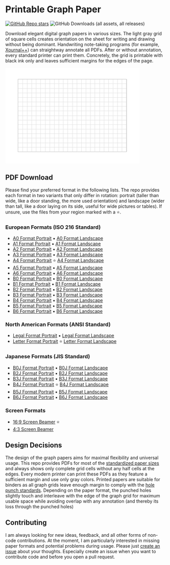 # Printable Graph Paper

[![GitHub Repo stars](https://img.shields.io/github/stars/bithappens/printable-graph-paper?style=flat&label=GitHub%20stars&link=https%3A%2F%2Fgithub.com%2Fbithappens%2Fprintable-graph-paper%2Fstargazers)](https://github.com/bithappens/printable-graph-paper)
![GitHub Downloads (all assets, all releases)](https://img.shields.io/github/downloads/bithappens/printable-graph-paper/total?style=flat&label=GitHub%20downloads)

Download elegant digital graph papers in various sizes.
The light gray grid of square cells creates orientation on the sheet for writing and drawing without being dominant.
Handwriting note-taking programs (for example, [Xournal++](https://github.com/xournalpp/xournalpp/)) can straightway annotate all PDFs.
After or without annotation, every standard printer can print them.
Concretely, the grid is printable with black ink only and leaves sufficient margins for the edges of the page.

<kbd>![Preview A6 Paper Landscape](./img/a6paper-landscape.png)</kbd>


## PDF Download

Please find your preferred format in the following lists.
The repo provides each format in two variants that only differ in rotation: portrait (taller than wide, like a door standing, the more used orientation) and landscape (wider than tall, like a door laying on its side, useful for wide pictures or tables).
If unsure, use the files from your region marked with a :star:.


### European Formats (ISO 216 Standard)

* [A0 Format Portrait](https://github.com/bithappens/printable-graph-paper/releases/latest/download/a0paper-portrait.pdf) :black_small_square: [A0 Format Landscape](https://github.com/bithappens/printable-graph-paper/releases/latest/download/a0paper-landscape.pdf)
* [A1 Format Portrait](https://github.com/bithappens/printable-graph-paper/releases/latest/download/a1paper-portrait.pdf) :black_small_square: [A1 Format Landscape](https://github.com/bithappens/printable-graph-paper/releases/latest/download/a1paper-landscape.pdf)
* [A2 Format Portrait](https://github.com/bithappens/printable-graph-paper/releases/latest/download/a2paper-portrait.pdf) :black_small_square: [A2 Format Landscape](https://github.com/bithappens/printable-graph-paper/releases/latest/download/a2paper-landscape.pdf)
* [A3 Format Portrait](https://github.com/bithappens/printable-graph-paper/releases/latest/download/a3paper-portrait.pdf) :black_small_square: [A3 Format Landscape](https://github.com/bithappens/printable-graph-paper/releases/latest/download/a3paper-landscape.pdf)
* [A4 Format Portrait](https://github.com/bithappens/printable-graph-paper/releases/latest/download/a4paper-portrait.pdf) :star: [A4 Format Landscape](https://github.com/bithappens/printable-graph-paper/releases/latest/download/a4paper-landscape.pdf)
* [A5 Format Portrait](https://github.com/bithappens/printable-graph-paper/releases/latest/download/a5paper-portrait.pdf) :black_small_square: [A5 Format Landscape](https://github.com/bithappens/printable-graph-paper/releases/latest/download/a5paper-landscape.pdf)
* [A6 Format Portrait](https://github.com/bithappens/printable-graph-paper/releases/latest/download/a6paper-portrait.pdf) :black_small_square: [A6 Format Landscape](https://github.com/bithappens/printable-graph-paper/releases/latest/download/a6paper-landscape.pdf)
* [B0 Format Portrait](https://github.com/bithappens/printable-graph-paper/releases/latest/download/b0paper-portrait.pdf) :black_small_square: [B0 Format Landscape](https://github.com/bithappens/printable-graph-paper/releases/latest/download/b0paper-landscape.pdf)
* [B1 Format Portrait](https://github.com/bithappens/printable-graph-paper/releases/latest/download/b1paper-portrait.pdf) :black_small_square: [B1 Format Landscape](https://github.com/bithappens/printable-graph-paper/releases/latest/download/b1paper-landscape.pdf)
* [B2 Format Portrait](https://github.com/bithappens/printable-graph-paper/releases/latest/download/b2paper-portrait.pdf) :black_small_square: [B2 Format Landscape](https://github.com/bithappens/printable-graph-paper/releases/latest/download/b2paper-landscape.pdf)
* [B3 Format Portrait](https://github.com/bithappens/printable-graph-paper/releases/latest/download/b3paper-portrait.pdf) :black_small_square: [B3 Format Landscape](https://github.com/bithappens/printable-graph-paper/releases/latest/download/b3paper-landscape.pdf)
* [B4 Format Portrait](https://github.com/bithappens/printable-graph-paper/releases/latest/download/b4paper-portrait.pdf) :black_small_square: [B4 Format Landscape](https://github.com/bithappens/printable-graph-paper/releases/latest/download/b4paper-landscape.pdf)
* [B5 Format Portrait](https://github.com/bithappens/printable-graph-paper/releases/latest/download/b5paper-portrait.pdf) :black_small_square: [B5 Format Landscape](https://github.com/bithappens/printable-graph-paper/releases/latest/download/b5paper-landscape.pdf)
* [B6 Format Portrait](https://github.com/bithappens/printable-graph-paper/releases/latest/download/b6paper-portrait.pdf) :black_small_square: [B6 Format Landscape](https://github.com/bithappens/printable-graph-paper/releases/latest/download/b6paper-landscape.pdf)


### North American Formats (ANSI Standard)

* [Legal Format Portrait](https://github.com/bithappens/printable-graph-paper/releases/latest/download/legalpaper-portrait.pdf) :black_small_square: [Legal Format Landscape](https://github.com/bithappens/printable-graph-paper/releases/latest/download/legalpaper-landscape.pdf)
* [Letter Format Portrait](https://github.com/bithappens/printable-graph-paper/releases/latest/download/letterpaper-portrait.pdf) :star: [Letter Format Landscape](https://github.com/bithappens/printable-graph-paper/releases/latest/download/letterpaper-landscape.pdf)


### Japanese Formats (JIS Standard)

* [B0J Format Portrait](https://github.com/bithappens/printable-graph-paper/releases/latest/download/b0jpaper-portrait.pdf) :black_small_square: [B0J Format Landscape](https://github.com/bithappens/printable-graph-paper/releases/latest/download/b0jpaper-landscape.pdf)
* [B2J Format Portrait](https://github.com/bithappens/printable-graph-paper/releases/latest/download/b2jpaper-portrait.pdf) :black_small_square: [B2J Format Landscape](https://github.com/bithappens/printable-graph-paper/releases/latest/download/b2jpaper-landscape.pdf)
* [B3J Format Portrait](https://github.com/bithappens/printable-graph-paper/releases/latest/download/b3jpaper-portrait.pdf) :black_small_square: [B3J Format Landscape](https://github.com/bithappens/printable-graph-paper/releases/latest/download/b3jpaper-landscape.pdf)
* [B4J Format Portrait](https://github.com/bithappens/printable-graph-paper/releases/latest/download/b4jpaper-portrait.pdf) :star: [B4J Format Landscape](https://github.com/bithappens/printable-graph-paper/releases/latest/download/b4jpaper-landscape.pdf)
* [B5J Format Portrait](https://github.com/bithappens/printable-graph-paper/releases/latest/download/b5jpaper-portrait.pdf) :black_small_square: [B5J Format Landscape](https://github.com/bithappens/printable-graph-paper/releases/latest/download/b5jpaper-landscape.pdf)
* [B6J Format Portrait](https://github.com/bithappens/printable-graph-paper/releases/latest/download/b6jpaper-portrait.pdf) :black_small_square: [B6J Format Landscape](https://github.com/bithappens/printable-graph-paper/releases/latest/download/b6jpaper-landscape.pdf)


### Screen Formats

* [16:9 Screen Beamer](https://github.com/bithappens/printable-graph-paper/releases/latest/download/beamer169.pdf) :star:
* [4:3 Screen Beamer](https://github.com/bithappens/printable-graph-paper/releases/latest/download/beamer43.pdf)


## Design Decisions

The design of the graph papers aims for maximal flexibility and universal usage.
This repo provides PDFs for most of the [standardized paper sizes](https://en.wikipedia.org/wiki/Paper_size) and always shows only complete grid cells without any half cells at the edges.
Every modern printer can print these PDFs as they feature a sufficient margin and use only gray colors.
Printed papers are suitable for binders as all graph grids leave enough margin to comply with the [hole punch standards](https://en.wikipedia.org/wiki/Hole_punch#Standards).
Depending on the paper format, the punched holes slightly touch and interleave with the edge of the graph grid for maximum usable space while avoiding overlap with any annotation (and thereby its loss through the punched holes)


## Contributing

I am always looking for new ideas, feedback, and all other forms of non-code contributions.
At the moment, I am particularly interested in missing paper formats and potential problems during usage.
Please just [create an issue](https://github.com/bithappens/printable-graph-paper/issues) about your thoughts.
Especially create an issue when you want to contribute code and before you open a pull request.
